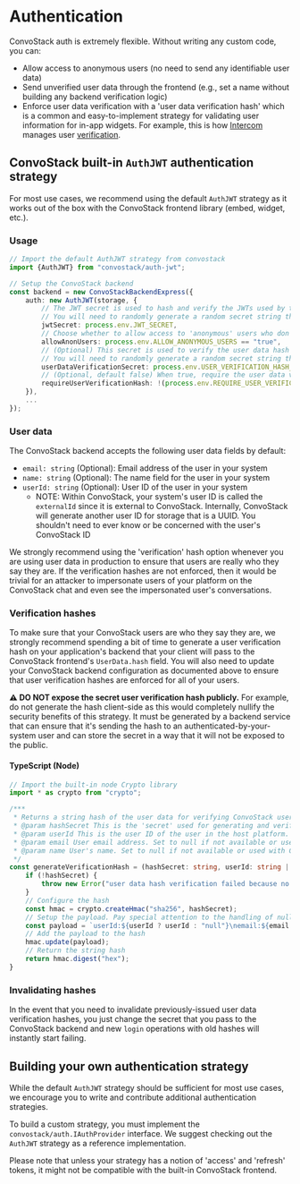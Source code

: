 # Authentication

ConvoStack auth is extremely flexible. Without writing any custom code, you can:

* Allow access to anonymous users (no need to send any identifiable user data)
* Send unverified user data through the frontend (e.g., set a name without building any backend verification logic)
* Enforce user data verification with a 'user data verification hash' which is a common and easy-to-implement strategy
  for validating user information for in-app widgets. For example, this is how [Intercom](https://intercom.com/) manages
  user [verification](https://developers.intercom.com/installing-intercom/docs/enable-identity-verification-on-your-web-product).

## ConvoStack built-in `AuthJWT` authentication strategy

For most use cases, we recommend using the default `AuthJWT` strategy as it works out of the box with the ConvoStack
frontend library (embed, widget, etc.).

### Usage

```typescript
// Import the default AuthJWT strategy from convostack
import {AuthJWT} from "convostack/auth-jwt";

// Setup the ConvoStack backend
const backend = new ConvoStackBackendExpress({
    auth: new AuthJWT(storage, {
        // The JWT secret is used to hash and verify the JWTs used by the auth strategy (HS256 algorithm)
        // You will need to randomly generate a random secret string that is at least 32-characters long for your jwtSecret 
        jwtSecret: process.env.JWT_SECRET,
        // Choose whether to allow access to 'anonymous' users who don't have any user data
        allowAnonUsers: process.env.ALLOW_ANONYMOUS_USERS == "true",
        // (Optional) This secret is used to verify the user data hash
        // You will need to randomly generate a random secret string that is at least 32-characters long for your userDataVerificationSecret
        userDataVerificationSecret: process.env.USER_VERIFICATION_HASH_SECRET,
        // (Optional, default false) When true, require the user data verification hash
        requireUserVerificationHash: !(process.env.REQUIRE_USER_VERIFICATION_HASH == "false")
    }),
    ...
});
```

### User data

The ConvoStack backend accepts the following user data fields by default:

* `email: string` (Optional): Email address of the user in your system
* `name: string` (Optional): The name field for the user in your system
* `userId: string` (Optional): User ID of the user in your system
    * NOTE: Within ConvoStack, your system's user ID is called the `externalId` since it is external to ConvoStack.
      Internally, ConvoStack will generate another user ID for storage that is a UUID. You shouldn't need to ever know
      or be concerned with the user's ConvoStack ID

We strongly recommend using the 'verification' hash option whenever you are using user data in production to ensure that
users are really who they say they are. If the verification hashes are not enforced, then it would be trivial for an
attacker to impersonate users of your platform on the ConvoStack chat and even see the impersonated user's
conversations.

### Verification hashes

To make sure that your ConvoStack users are who they say they are, we strongly recommend spending a bit of time to
generate a user verification hash on your application's backend that your client will pass to the ConvoStack frontend's
`UserData.hash` field. You will also need to update your ConvoStack backend configuration as documented above to ensure
that user verification hashes are enforced for all of your users.

**⚠️ DO NOT expose the secret user verification hash publicly.** For example, do not generate the hash client-side as this
would completely nullify the security benefits of this strategy. It must be generated by a backend service that can
ensure that it's sending the hash to an authenticated-by-your-system user and can store the secret in a way that it will
not be exposed to the public.

#### TypeScript (Node)

```typescript
// Import the built-in node Crypto library
import * as crypto from "crypto";

/***
 * Returns a string hash of the user data for verifying ConvoStack users. Ensure that you trim all of the strings that you send as leading/trailing spaces will cause issues with uniqueness.
 * @param hashSecret This is the 'secret' used for generating and verifying the hashes
 * @param userId This is the user ID of the user in the host platform. This is the ID that you give to your own users, not the ID that ConvoStack uses internally. Set to null if not available or used with ConvoStack. You must provide at least an email or userId when using user verification. We recommend providing a user ID in case you allow users to change/update their email addresses.
 * @param email User email address. Set to null if not available or used with ConvoStack. You must provide at least an email or userId when using user verification
 * @param name User's name. Set to null if not available or used with ConvoStack
 */
const generateVerificationHash = (hashSecret: string, userId: string | null, email: string | null, name: string | null): string => {
    if (!hashSecret) {
        throw new Error("user data hash verification failed because no secret was provided");
    }
    // Configure the hash
    const hmac = crypto.createHmac("sha256", hashSecret);
    // Setup the payload. Pay special attention to the handling of null data, newlines, and the absence of a trailing newline. Since hashes are exact, the format must follow the requirements exactly.
    const payload = `userId:${userId ? userId : "null"}\nemail:${email ? email : "null"}\n${name ? name : "null"}`;
    // Add the payload to the hash
    hmac.update(payload);
    // Return the string hash
    return hmac.digest("hex");
}
```

### Invalidating hashes

In the event that you need to invalidate previously-issued user data verification hashes, you just change the secret
that you pass to the ConvoStack backend and new `login` operations with old hashes will instantly start failing.

## Building your own authentication strategy

While the default `AuthJWT` strategy should be sufficient for most use cases, we encourage you to write and contribute
additional authentication strategies.

To build a custom strategy, you must implement the `convostack/auth.IAuthProvider` interface. We suggest checking out
the `AuthJWT` strategy as a reference implementation.

Please note that unless your strategy has a notion of 'access' and 'refresh' tokens, it might not be compatible with the
built-in ConvoStack frontend.
